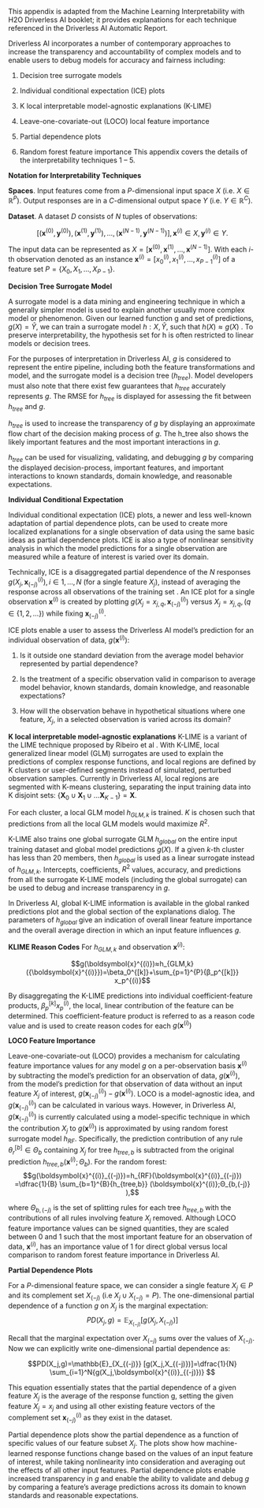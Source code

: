 This appendix is adapted from the Machine Learning Interpretability with H2O Driverless AI booklet; it provides explanations for each technique referenced in the Driverless AI Automatic Report. 

Driverless AI incorporates a number of contemporary approaches to increase the transparency and accountability of complex models and to enable users to debug models for accuracy and fairness including:
 
1. Decision tree surrogate models 

2. Individual conditional expectation (ICE) plots 

3. K local interpretable model-agnostic explanations (K-LIME)

4. Leave-one-covariate-out (LOCO) local feature importance 

5. Partial dependence plots 

6. Random forest feature importance 
This appendix covers the details of the interpretability techniques 1 – 5.

**Notation for Interpretability Techniques**

**Spaces**. Input features come from a $P$-dimensional input space $X$ (i.e. $X∈ℝ^P$). Output responses are in a $C$-dimensional output space $Y$ (i.e. $Y∈ℝ^C$).

**Dataset**. A dataset $D$ consists of $N$ tuples of observations:

$$[(\boldsymbol{x}^{(0)},\boldsymbol{y}^{(0)}),(\boldsymbol{x}^{(1)},\boldsymbol{y}^{(1)}),…,(\boldsymbol{x}^{(N-1)},\boldsymbol{y}^{(N-1)})], \boldsymbol{x}^{(i)}∈X,\boldsymbol{y}^{(i)}∈Y.$$

The input data can be represented as $X=[\boldsymbol{x}^{(0)},\boldsymbol{x}^{(1)},…,\boldsymbol{x}^{(N-1)}]$. With each $i$-th observation denoted as an instance $\boldsymbol{x}^{(i)}=[x_0^{(i)},x_1^{(i)},…,x_{P-1}^{(i)} ]$ of a feature set $P=\{X_0,X_1,…,X_{P-1}\}.$

**Decision Tree Surrogate Model**

A surrogate model is a data mining and engineering technique in which a generally simpler model is used to explain another usually more complex model or phenomenon. Given our learned function g and set of predictions, $g(X)=\widehat{Y}$, we can train a surrogate model $h: X,\widehat{Y}$, such that $h(X)≈g(X)$ . To preserve interpretability, the hypothesis set for h is often restricted to linear models or decision trees.

For the purposes of interpretation in Driverless AI, $g$ is considered to represent the entire pipeline, including both the feature transformations and model, and the surrogate model is a decision tree $(h_{tree})$. Model developers must also note that there exist few guarantees that $h_{tree}$ accurately represents $g$. The RMSE for $h_{tree}$ is displayed for assessing the fit between $h_{tree}$ and $g$.

$h_{tree}$ is used to increase the transparency of $g$ by displaying an approximate flow chart of the decision making process of $g$. The h_tree also shows the likely important features and the most important interactions in $g$. 

$h_{tree}$ can be used for visualizing, validating, and debugging $g$ by comparing the displayed decision-process, important features, and important interactions to known standards, domain knowledge, and reasonable expectations.

**Individual Conditional Expectation**

Individual conditional expectation (ICE) plots, a newer and less well-known adaptation of partial dependence plots, can be used to create more localized explanations for a single observation of data using the same basic ideas as partial dependence plots. ICE is also a type of nonlinear sensitivity analysis in which the model predictions for a single observation are measured while a feature of interest is varied over its domain.

Technically, ICE is a disaggregated partial dependence of the $N$ responses $g(X_j,\boldsymbol{x}_{(-j)}^{(i)}),i∈{1,…,N}$ (for a single feature $X_j$), instead of averaging the response across all observations of the training set . An ICE plot for a single observation $\boldsymbol{x}^{(i)}$ is created by plotting $g(X_j=x_{j,q},\boldsymbol{x}_{(-j)}^{(i)})$ versus $X_j=x_{j,q}, (q∈\{1,2,…\})$ while fixing $\boldsymbol{x}_{(-j)}^{(i)}$.

ICE plots enable a user to assess the Driverless AI model’s prediction for an individual observation of data, $g(\boldsymbol{x}^{(i)})$:

1. Is it outside one standard deviation from the average model behavior represented by partial dependence?

2. Is the treatment of a specific observation valid in comparison to average model behavior, known standards, domain knowledge, and reasonable expectations?
3. How will the observation behave in hypothetical situations where one feature, $X_j$, in a selected observation is varied across its domain?

**K local interpretable model-agnostic explanations**
K-LIME is a variant of the LIME technique proposed by Ribeiro et al . With K-LIME, local generalized linear model (GLM) surrogates are used to explain the predictions of complex response functions, and local regions are defined by K clusters or user-defined segments instead of simulated, perturbed observation samples. Currently in Driverless AI, local regions are segmented with K-means clustering, separating the input training data into K disjoint sets: $\{\boldsymbol{X}_0∪\boldsymbol{X}_1∪…\boldsymbol{X}_{K-1}\}=\boldsymbol{X}.$

For each cluster, a local GLM model $h_{GLM,k}$ is trained. $K$ is chosen such that predictions from all the local GLM models would maximize $R^2$.
 
K-LIME also trains one global surrogate GLM $h_{global}$ on the entire input training dataset and global model predictions $g(X)$. If a given $k$-th cluster has less than 20 members, then $h_{global}$ is used as a linear surrogate instead of $h_{GLM,k}$. Intercepts, coefficients, $R^2$ values, accuracy, and predictions from all the surrogate K-LIME models (including the global surrogate) can be used to debug and increase transparency in $g$.

In Driverless AI, global K-LIME information is available in the global ranked predictions plot and the global section of the explanations dialog. The parameters of $h_{global}$ give an indication of overall linear feature importance and the overall average direction in which an input feature influences $g$.

**KLIME Reason Codes**
For $h_{GLM,k}$ and observation $\boldsymbol{x}^{(i)}$: 

$$g(\boldsymbol{x}^{(i)})≈h_{GLM,k}({\boldsymbol{x}^{(i)}})=\beta_0^{[k]}+\sum_{p=1}^{P}{β_p^{[k]}}  x_p^{(i)}$$

By disaggregating the K-LIME predictions into individual coefficient-feature products, $\beta_p^{[k]}x_p^{(i)}$, the local, linear contribution of the feature can be determined. This coefficient-feature product is referred to as a reason code value and is used to create reason codes for each $g(\boldsymbol{x}^{(i)})$

**LOCO Feature Importance**

Leave-one-covariate-out (LOCO) provides a mechanism for calculating feature importance values for any model $g$ on a per-observation basis $\boldsymbol{x}^{(i)}$ by subtracting the model’s prediction for an observation of data, $g(\boldsymbol{x}^{(i)})$, from the model’s prediction for that observation of data without an input feature $X_j$ of interest, $g(\boldsymbol{x}^{(i)}_{(-j)}) - g(\boldsymbol{x}^{(i)})$. LOCO is a model-agnostic idea, and $g(\boldsymbol{x}^{(i)}_{(-j)})$ can be calculated in various ways. However, in Driverless AI, $g(\boldsymbol{x}^{(i)}_{(-j)})$ is currently calculated using a model-specific technique in which the contribution $X_j$ to $g(\boldsymbol{x}^{(i)})$ is approximated by using random forest surrogate model $h_{RF}$. Specifically, the prediction contribution of any rule $θ_r^{[b]}∈Θ_b$ containing ${X_j}$ for tree $h_{tree,b}$ is subtracted from the original prediction $h_{tree,b} (\boldsymbol{x}^{(i)};Θ_b)$. For the random forest:
$$g(\boldsymbol{x}^{(i)}_{(-j)})=h_{RF}(\boldsymbol{x}^{(i)}_{(-j)}) =\dfrac{1}{B} \sum_{b=1}^{B}{h_{tree,b}} (\boldsymbol{x}^{(i)};Θ_{b,(-j)} ),$$

where $Θ_{b,(-j)}$ is the set of splitting rules for each tree $h_{tree,b}$ with the contributions of all rules involving feature $X_j$ removed. Although LOCO feature importance values can be signed quantities, they are scaled between 0 and 1 such that the most important feature for an observation of data, $\boldsymbol{x}^{(i)}$, has an importance value of 1 for direct global versus local comparison to random forest feature importance in Driverless AI.

**Partial Dependence Plots**

For a $P$-dimensional feature space, we can consider a single feature $X_j∈P$ and its complement set $X_{(-j)}$ (i.e $X_j∪X_{(-j)}=P$). The one-dimensional partial dependence of a function $g$ on $X_j$ is the marginal expectation:
$$PD(X_j,g)=\mathbb{E}_{X_{(-j)}} [g(X_j,X_{(-j)})]$$

Recall that the marginal expectation over $X_{(-j)}$ sums over the values of $X_{(-j)}$. Now we can explicitly write one-dimensional partial dependence as:

$$PD(X_j,g)=\mathbb{E}_{X_{(-j)}} [g(X_j,X_{(-j)})]=\dfrac{1}{N} \sum_{i=1}^N{g(X_j,\boldsymbol{x}^{(i)}_{(-j)})}
$$

This equation essentially states that the partial dependence of a given feature $X_j$ is the average of the response function g, setting the given feature $X_j=x_j$ and using all other existing feature vectors of the complement set $\boldsymbol{x}^{(i)}_{(-j)}$ as they exist in the dataset.

Partial dependence plots show the partial dependence as a function of specific values of our feature subset $X_j$. The plots show how machine-learned response functions change based on the values of an input feature of interest, while taking nonlinearity into consideration and averaging out the effects of all other input features. Partial dependence plots enable increased transparency in $g$ and enable the ability to validate and debug $g$ by comparing a feature’s average predictions across its domain to known standards and reasonable expectations.

